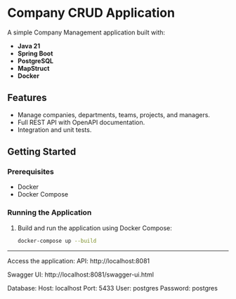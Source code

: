 # Company CRUD Application

A simple Company Management application built with:
- **Java 21**
- **Spring Boot**
- **PostgreSQL**
- **MapStruct**
- **Docker**

## Features
- Manage companies, departments, teams, projects, and managers.
- Full REST API with OpenAPI documentation.
- Integration and unit tests.

## Getting Started

### Prerequisites
- Docker
- Docker Compose

### Running the Application
1. Build and run the application using Docker Compose:
   ```bash
   docker-compose up --build

---------------------------------
Access the application:
API: http://localhost:8081

Swagger UI: http://localhost:8081/swagger-ui.html

Database:
Host: localhost
Port: 5433
User: postgres
Password: postgres
